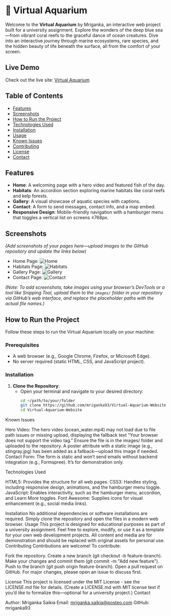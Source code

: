 # 🌊 Virtual Aquarium

Welcome to the **Virtual Aquarium** by Mriganka, an interactive web project built for a university assignment. Explore the wonders of the deep blue sea—from vibrant coral reefs to the graceful dance of ocean creatures. Dive into an interactive journey through marine ecosystems, rare species, and the hidden beauty of life beneath the surface, all from the comfort of your screen.

## Live Demo
Check out the live site: [Virtual Aquarium](https://mriganka93.github.io/Virtual-Aquarium-Website/index.html)

## Table of Contents
- [Features](#features)
- [Screenshots](#screenshots)
- [How to Run the Project](#how-to-run-the-project)
- [Technologies Used](#technologies-used)
- [Installation](#installation)
- [Usage](#usage)
- [Known Issues](#known-issues)
- [Contributing](#contributing)
- [License](#license)
- [Contact](#contact)

## Features
- **Home**: A welcoming page with a hero video and featured fish of the day.
- **Habitats**: An accordion section exploring marine habitats like coral reefs and kelp forests.
- **Gallery**: A visual showcase of aquatic species with captions.
- **Contact**: A form to send messages, contact info, and a map embed.
- **Responsive Design**: Mobile-friendly navigation with a hamburger menu that toggles a vertical list on screens ≤768px.

## Screenshots
*(Add screenshots of your pages here—upload images to the GitHub repository and update the links below)*
- Home Page: ![Home](images/home_screenshot.png)
- Habitats Page: ![Habitats](images/habitats_screenshot.png)
- Gallery Page: ![Gallery](images/gallery_screenshot.png)
- Contact Page: ![Contact](images/contact_screenshot.png)

*(Note: To add screenshots, take images using your browser’s DevTools or a tool like Snipping Tool, upload them to the `images/` folder in your repository via GitHub’s web interface, and replace the placeholder paths with the actual file names.)*

## How to Run the Project
Follow these steps to run the Virtual Aquarium locally on your machine:

### Prerequisites
- A web browser (e.g., Google Chrome, Firefox, or Microsoft Edge).
- No server required (static HTML, CSS, and JavaScript project).

### Installation
1. **Clone the Repository**:
   - Open your terminal and navigate to your desired directory:
     ```bash
     cd ~/path/to/your/folder
     git clone https://github.com/mriganka93/Virtual-Aquarium-Website.git
     cd Virtual-Aquarium-Website
Known Issues

Hero Video: The hero video (ocean_water.mp4) may not load due to file path issues or missing upload, displaying the fallback text "Your browser does not support the video tag." Ensure the file is in the images/ folder and uploaded to the repository. A poster attribute with a static image (e.g., stingray.jpg) has been added as a fallback—upload this image if needed.
Contact Form: The form is static and won’t send emails without backend integration (e.g., Formspree). It’s for demonstration only.

Technologies Used

HTML5: Provides the structure for all web pages.
CSS3: Handles styling, including responsive design, animations, and the hamburger menu toggle.
JavaScript: Enables interactivity, such as the hamburger menu, accordion, and Learn More toggles.
Font Awesome: Supplies icons for visual enhancement (e.g., social media links).

Installation
No additional dependencies or software installations are required. Simply clone the repository and open the files in a modern web browser.
Usage
This project is designed for educational purposes as part of a university assignment. Feel free to explore, modify, or use it as a template for your own web development projects. All content and media are for demonstration and should be replaced with original assets for personal use.
Contributing
Contributions are welcome! To contribute:

Fork the repository.
Create a new branch (git checkout -b feature-branch).
Make your changes and commit them (git commit -m "Add new feature").
Push to the branch (git push origin feature-branch).
Open a pull request on GitHub.
For major changes, please open an issue to discuss first.

License
This project is licensed under the MIT License - see the LICENSE.md file for details. (Create a LICENSE.md with MIT license text if you’d like to formalize this—optional for a university project.)
Contact

Author: Mriganka Saikia
Email: mriganka.saikia@posteo.com
GitHub: mriganka93